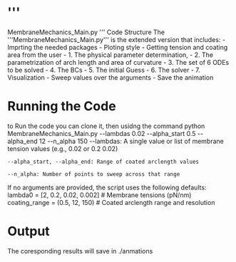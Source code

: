 # '''
MembraneMechanics_Main.py
''' Code Structure
The '''MembraneMechanics_Main.py''' is the extended version that includes:
     - Imprting the needed packages
     - Ploting style
     - Getting tension and coating area from the user
     - 1. The physical parameter determination, 
     - 2. The parametrization of arch length and area of curvature 
     - 3. The set of 6 ODEs to be solved
     - 4. The BCs
     - 5. The initial Guess
     - 6. The solver
     - 7. Visualization
     - Sweep values over the arguments
     - Save the animation

# Running the Code
to Run the code you can clone it, then usidng the command
python MembraneMechanics_Main.py --lambdas 0.02 --alpha_start 0.5 --alpha_end 12 --n_alpha 150
    --lambdas: A single value or list of membrane tension values (e.g., 0.02 or 0.2 0.02)

    --alpha_start, --alpha_end: Range of coated arclength values

    --n_alpha: Number of points to sweep across that range
     
     
If no arguments are provided, the script uses the following defaults:
    lambda0 = [2, 0.2, 0.02, 0.002]           # Membrane tensions (pN/nm)
    coating_range = (0.5, 12, 150)            # Coated arclength range and resolution

# Output
The coresponding results will save in ./anmations
     
